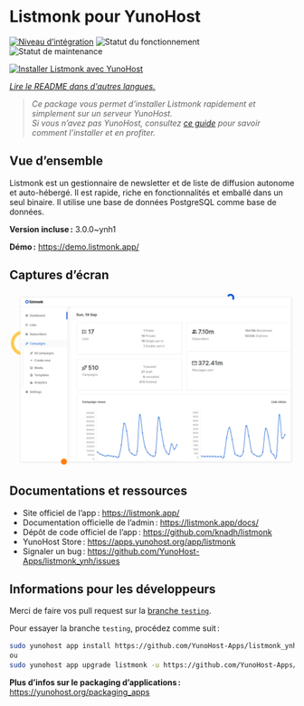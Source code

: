 <!--
Nota bene : ce README est automatiquement généré par <https://github.com/YunoHost/apps/tree/master/tools/readme_generator>
Il NE doit PAS être modifié à la main.
-->

# Listmonk pour YunoHost

[![Niveau d’intégration](https://dash.yunohost.org/integration/listmonk.svg)](https://ci-apps.yunohost.org/ci/apps/listmonk/) ![Statut du fonctionnement](https://ci-apps.yunohost.org/ci/badges/listmonk.status.svg) ![Statut de maintenance](https://ci-apps.yunohost.org/ci/badges/listmonk.maintain.svg)

[![Installer Listmonk avec YunoHost](https://install-app.yunohost.org/install-with-yunohost.svg)](https://install-app.yunohost.org/?app=listmonk)

*[Lire le README dans d'autres langues.](./ALL_README.md)*

> *Ce package vous permet d’installer Listmonk rapidement et simplement sur un serveur YunoHost.*  
> *Si vous n’avez pas YunoHost, consultez [ce guide](https://yunohost.org/install) pour savoir comment l’installer et en profiter.*

## Vue d’ensemble

Listmonk est un gestionnaire de newsletter et de liste de diffusion autonome et auto-hébergé. Il est rapide, riche en fonctionnalités et emballé dans un seul binaire. Il utilise une base de données PostgreSQL comme base de données.


**Version incluse :** 3.0.0~ynh1

**Démo :** <https://demo.listmonk.app/>

## Captures d’écran

![Capture d’écran de Listmonk](./doc/screenshots/screenshot.png)

## Documentations et ressources

- Site officiel de l’app : <https://listmonk.app/>
- Documentation officielle de l’admin : <https://listmonk.app/docs/>
- Dépôt de code officiel de l’app : <https://github.com/knadh/listmonk>
- YunoHost Store : <https://apps.yunohost.org/app/listmonk>
- Signaler un bug : <https://github.com/YunoHost-Apps/listmonk_ynh/issues>

## Informations pour les développeurs

Merci de faire vos pull request sur la [branche `testing`](https://github.com/YunoHost-Apps/listmonk_ynh/tree/testing).

Pour essayer la branche `testing`, procédez comme suit :

```bash
sudo yunohost app install https://github.com/YunoHost-Apps/listmonk_ynh/tree/testing --debug
ou
sudo yunohost app upgrade listmonk -u https://github.com/YunoHost-Apps/listmonk_ynh/tree/testing --debug
```

**Plus d’infos sur le packaging d’applications :** <https://yunohost.org/packaging_apps>
